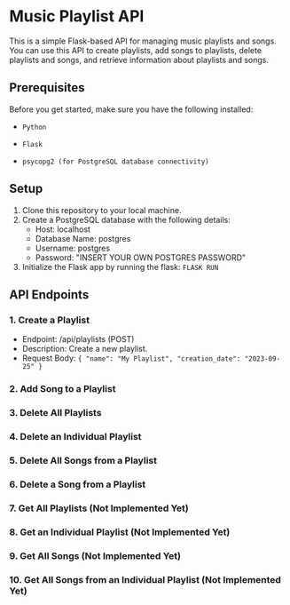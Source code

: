 # Music Playlist API

This is a simple Flask-based API for managing music playlists and songs. You can use this API to create playlists, add songs to playlists, delete playlists and songs, and retrieve information about playlists and songs.

## Prerequisites

Before you get started, make sure you have the following installed:

-     Python
-     Flask
-     psycopg2 (for PostgreSQL database connectivity)

## Setup

1. Clone this repository to your local machine.
2. Create a PostgreSQL database with the following details:
   - Host: localhost
   - Database Name: postgres
   - Username: postgres
   - Password: "INSERT YOUR OWN POSTGRES PASSWORD"
3. Initialize the Flask app by running the flask:
   `FLASK RUN`

## API Endpoints

### 1. Create a Playlist

- Endpoint: /api/playlists (POST)
- Description: Create a new playlist.
- Request Body: `{
    "name": "My Playlist",
    "creation_date": "2023-09-25"
}
`

### 2. Add Song to a Playlist

### 3. Delete All Playlists

### 4. Delete an Individual Playlist

### 5. Delete All Songs from a Playlist

### 6. Delete a Song from a Playlist

### 7. Get All Playlists (Not Implemented Yet)

### 8. Get an Individual Playlist (Not Implemented Yet)

### 9. Get All Songs (Not Implemented Yet)

### 10. Get All Songs from an Individual Playlist (Not Implemented Yet)
